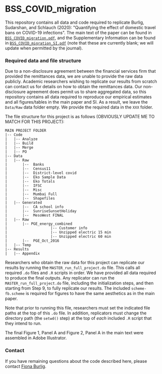# BSS_COVID_migration
This repository contains all data and code required to replicate Burlig, Sudarshan, and Schlauch (2020): "Quantifying the effect of domestic travel bans on COVID-19 infections". The main text of the paper can be found in [`BSS_COVID_migration.pdf`](LINK), and the Supplementary Information can be found in [`BSS_COVID_migration_SI.pdf`](LINK) (note that these are currently blank; we will update when permitted by the journal).

### Required data and file structure
Due to a non-disclosure agreement between the financial services firm that provided the remittances data, we are unable to provide the raw data publicly. Academic researchers wishing to replicate our results from scratch can contact us for details on how to obtain the remittances data. Our non-disclosure agreement does permit us to share aggregated data, so this repository contains all data required to reproduce our empirical estimates and all figures/tables in the main paper and SI. As a result, we leave the `Data/Raw` data folder empty. We provide the required data in the `XXX` folder.

The file structure for this project is as follows (OBVIOUSLY UPDATE ME TO MATCH FOR THIS PROJECT):
```
MAIN PROJECT FOLDER
|-- Code
|   |-- Analyze
|   |-- Build
|   |-- Merge
|   |-- PO
|-- Data
|   |-- Raw
|       |--  Banks
|       |--  Census11
|       |--  District-level covid
|       |--  Eko Sample Data
|       |--  Eko Totals
|       |--  IFSC
|       |--  Misc
|       |--  Mumbai Full
|       |--  Shapefiles
|   |-- Generated
|       |--  CA school info
|       |--  SunriseSunsetHoliday
|       |--  MesoWest FINAL
|   |-- Raw
|       |-- PGE_energy_combined
|                    |-- Customer info
|                    |-- Unzipped electric 15 min
|                    |-- Unzipped electric 60 min
|       |--  PGE_Oct_2016
|   |-- Temp
|-- Results
|   |-- Appendix
```
Researchers who obtain the raw data for this project can replicate our results by running the `MASTER_run_full_project.do` file. This calls all required `.do` files and `.R` scripts in order. We have provided all data required to produce the final outputs. Any replicator can run the `MASTER_run_full_project.do` file, including the initialization steps, and then starting from Step 9, to fully replicate our results. The included `scheme-fb.scheme` is required for figures to have the same aesthetics as in the main paper.

Note that prior to running this file, researchers must set the indicated file paths at the top of this `.do` file. In addition, replicators must change the directory path (the `setwd()` step) at the top of _each_ included `.R` script that they intend to run. 

The final Figure 1, Panel A and Figure 2, Panel A in the main text were assembled in Adobe Illustrator.

### Contact
If you have remaining questions about the code described here, please contact [Fiona Burlig](mailto:burlig@uchicago.edu).

